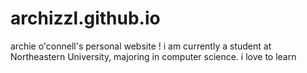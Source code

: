 # archizzl.github.io
archie o'connell's personal website !
i am currently a student at Northeastern University, majoring
in computer science. i love to learn
